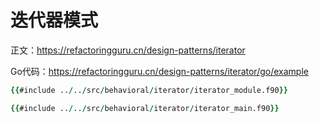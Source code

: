 # 迭代器模式

正文：https://refactoringguru.cn/design-patterns/iterator

Go代码：https://refactoringguru.cn/design-patterns/iterator/go/example

```fortran
{{#include ../../src/behavioral/iterator/iterator_module.f90}}
```

```fortran
{{#include ../../src/behavioral/iterator/iterator_main.f90}}
```
